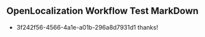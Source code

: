 ## OpenLocalization Workflow Test MarkDown
* 3f242f56-4566-4a1e-a01b-296a8d7931d1 thanks!

<!--HONumber=Jul16_HO3-->


